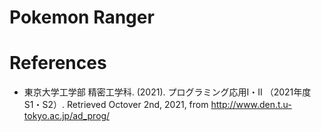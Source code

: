 # Pokemon Ranger

# References
- 東京大学工学部 精密工学科. (2021). プログラミング応用Ⅰ・Ⅱ （2021年度 S1・S2）. Retrieved Octover 2nd, 2021, from http://www.den.t.u-tokyo.ac.jp/ad_prog/